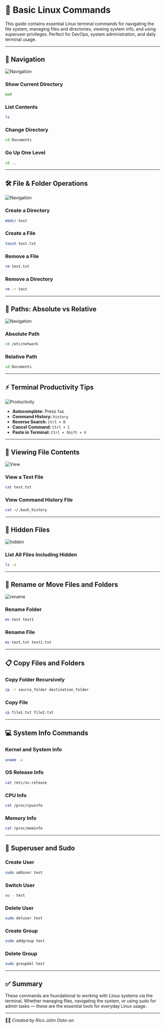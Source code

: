 # 🧰 Basic Linux Commands

This guide contains essential Linux terminal commands for navigating the file system, managing files and directories, viewing system info, and using superuser privileges. Perfect for DevOps, system administration, and daily terminal usage.

---

## 📁 Navigation

![Navigation](GIF/nav.gif)

### Show Current Directory

```bash
pwd
```

### List Contents

```bash
ls
```

### Change Directory

```bash
cd Documents
```

### Go Up One Level

```bash
cd ..
```

---

## 🛠 File & Folder Operations

![Navigation](GIF/FFOperations.gif)

### Create a Directory

```bash
mkdir test
```

### Create a File

```bash
touch test.txt
```

### Remove a File

```bash
rm test.txt
```

### Remove a Directory

```bash
rm -r test
```

---

## 🧭 Paths: Absolute vs Relative

![Navigation](GIF/Path.gif)

### Absolute Path

```bash
cd /etc/network
```

### Relative Path

```bash
cd Documents
```

---

## ⚡ Terminal Productivity Tips

![Productivity](GIF/productivity.gif)

- **Autocomplete:** Press `Tab`
- **Command History:** `history`
- **Reverse Search:** `Ctrl + R`
- **Cancel Command:** `Ctrl + C`
- **Paste in Terminal:** `Ctrl + Shift + V`

---

## 📄 Viewing File Contents

![View](GIF/view.gif)

### View a Text File

```bash
cat test.txt
```

### View Command History File

```bash
cat ~/.bash_history
```

---

## 📂 Hidden Files

![hidden](GIF/hidden.png)

### List All Files Including Hidden

```bash
ls -a
```

---

## 🔁 Rename or Move Files and Folders

![rename](GIF/rename.gif)

### Rename Folder

```bash
mv test test1
```

### Rename File

```bash
mv test.txt test1.txt
```

---

## 📋 Copy Files and Folders

### Copy Folder Recursively

```bash
cp -r source_folder destination_folder
```

### Copy File

```bash
cp file1.txt file2.txt
```

---

## 💻 System Info Commands

### Kernel and System Info

```bash
uname -a
```

### OS Release Info

```bash
cat /etc/os-release
```

### CPU Info

```bash
cat /proc/cpuinfo
```

### Memory Info

```bash
cat /proc/meminfo
```

---

## 🔐 Superuser and Sudo

### Create User

```bash
sudo adduser test
```

### Switch User

```bash
su - test
```

### Delete User

```bash
sudo deluser test
```

### Create Group

```bash
sudo addgroup test
```

### Delete Group

```bash
sudo groupdel test
```

---

## ✅ Summary

These commands are foundational to working with Linux systems via the terminal. Whether managing files, navigating the system, or using sudo for admin tasks — these are the essential tools for everyday Linux usage.

---

🧑‍💻 _Created by Rico John Dato-on_
